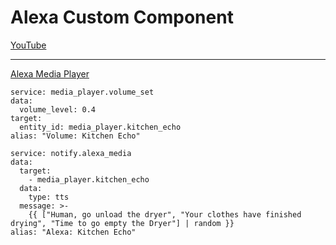 # Alexa Custom Component
[YouTube]()
___
[Alexa Media Player](https://github.com/custom-components/alexa_media_player)


```
service: media_player.volume_set
data:
  volume_level: 0.4
target:
  entity_id: media_player.kitchen_echo
alias: "Volume: Kitchen Echo"
```

```
service: notify.alexa_media
data:
  target:
    - media_player.kitchen_echo
  data:
    type: tts
  message: >-
    {{ ["Human, go unload the dryer", "Your clothes have finished drying", "Time to go empty the Dryer"] | random }}
alias: "Alexa: Kitchen Echo"
```
